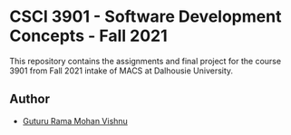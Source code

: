 # CSCI 3901 - Software Development Concepts - Fall 2021
This repository contains the assignments and final project for the course 3901 from Fall 2021 intake of MACS at Dalhousie University.

## Author
- [Guturu Rama Mohan Vishnu](https://github.com/grmvishnu)
